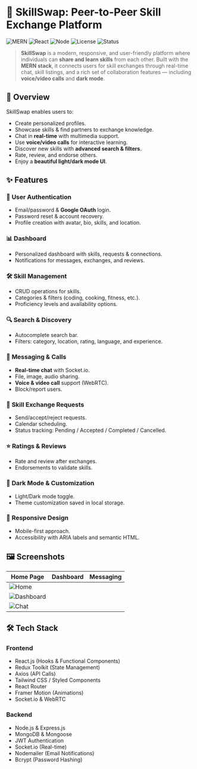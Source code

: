 # 🌟 SkillSwap: Peer-to-Peer Skill Exchange Platform

![MERN](https://img.shields.io/badge/Stack-MERN-blueviolet?style=flat-square) 
![React](https://img.shields.io/badge/Frontend-React.js-61DAFB?style=flat-square&logo=react) 
![Node](https://img.shields.io/badge/Backend-Node.js-339933?style=flat-square&logo=node.js) 
![License](https://img.shields.io/badge/License-MIT-green?style=flat-square) 
![Status](https://img.shields.io/badge/Status-Deployed-success?style=flat-square)

> **SkillSwap** is a modern, responsive, and user-friendly platform where individuals can **share and learn skills** from each other. Built with the **MERN stack**, it connects users for skill exchanges through real-time chat, skill listings, and a rich set of collaboration features — including **voice/video calls** and **dark mode**.



## 📖 Overview
SkillSwap enables users to:
- Create personalized profiles.
- Showcase skills & find partners to exchange knowledge.
- Chat in **real-time** with multimedia support.
- Use **voice/video calls** for interactive learning.
- Discover new skills with **advanced search & filters**.
- Rate, review, and endorse others.
- Enjoy a **beautiful light/dark mode UI**.



## ✨ Features

### 👤 **User Authentication**
- Email/password & **Google OAuth** login.
- Password reset & account recovery.
- Profile creation with avatar, bio, skills, and location.

### 📊 **Dashboard**
- Personalized dashboard with skills, requests & connections.
- Notifications for messages, exchanges, and reviews.

### 🛠 **Skill Management**
- CRUD operations for skills.
- Categories & filters (coding, cooking, fitness, etc.).
- Proficiency levels and availability options.

### 🔍 **Search & Discovery**
- Autocomplete search bar.
- Filters: category, location, rating, language, and experience.

### 💬 **Messaging & Calls**
- **Real-time chat** with Socket.io.
- File, image, audio sharing.
- **Voice & video call** support (WebRTC).
- Block/report users.

### 🤝 **Skill Exchange Requests**
- Send/accept/reject requests.
- Calendar scheduling.
- Status tracking: Pending / Accepted / Completed / Cancelled.

### ⭐ **Ratings & Reviews**
- Rate and review after exchanges.
- Endorsements to validate skills.

### 🎨 **Dark Mode & Customization**
- Light/Dark mode toggle.
- Theme customization saved in local storage.

### 📱 **Responsive Design**
- Mobile-first approach.
- Accessibility with ARIA labels and semantic HTML.



## 🖼 Screenshots
| Home Page | Dashboard | Messaging |
|-----------|-----------|-----------|
| ![Home](<img width="1343" height="955" alt="image" src="https://github.com/user-attachments/assets/133cfff3-4be0-4e9a-ba92-aeaeb88b1708" />) | 
![Dashboard](<img width="1279" height="953" alt="Screenshot 2025-08-15 210804" src="https://github.com/user-attachments/assets/047f31c3-f4a6-45e4-aa3b-a07d9b88d552" />) | 
![Chat](<img width="1905" height="953" alt="image" src="https://github.com/user-attachments/assets/a1556bc3-cbeb-49ce-b174-a0f68ae89f38" />) |






## 🛠 Tech Stack


### **Frontend**
- React.js (Hooks & Functional Components)
- Redux Toolkit (State Management)
- Axios (API Calls)
- Tailwind CSS / Styled Components
- React Router
- Framer Motion (Animations)
- Socket.io & WebRTC

### **Backend**
- Node.js & Express.js
- MongoDB & Mongoose
- JWT Authentication
- Socket.io (Real-time)
- Nodemailer (Email Notifications)
- Bcrypt (Password Hashing)


